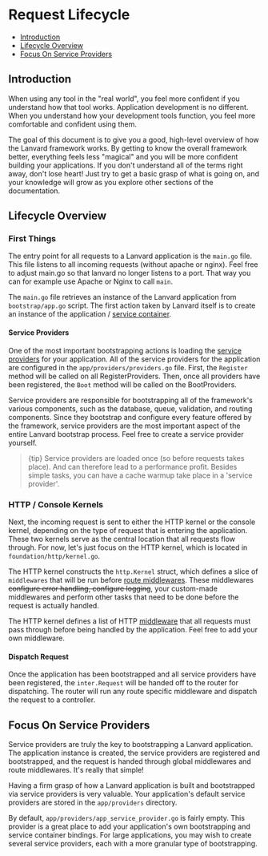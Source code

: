 # Request Lifecycle

- [Introduction](#introduction)
- [Lifecycle Overview](#lifecycle-overview)
- [Focus On Service Providers](#focus-on-service-providers)

<a name="introduction"></a>
## Introduction

When using any tool in the "real world", you feel more confident if you understand how that tool works. Application development is no different. When you understand how your development tools function, you feel more comfortable and confident using them.

The goal of this document is to give you a good, high-level overview of how the Lanvard framework works. By getting to know the overall framework better, everything feels less "magical" and you will be more confident building your applications. If you don't understand all of the terms right away, don't lose heart! Just try to get a basic grasp of what is going on, and your knowledge will grow as you explore other sections of the documentation.

<a name="lifecycle-overview"></a>
## Lifecycle Overview

### First Things

The entry point for all requests to a Lanvard application is the `main.go` file. This file listens to all incoming requests (without apache or nginx). Feel free to adjust main.go so that lanvard no longer listens to a port. That way you can for example use Apache or Nginx to call `main`.

The `main.go` file retrieves an instance of the Lanvard application from `bootstrap/app.go` script. The first action taken by Lanvard itself is to create an instance of the application / [service container](/docs/{{version}}/container).

#### Service Providers

One of the most important bootstrapping actions is loading the [service providers](/docs/{{version}}/providers) for your application. All of the service providers for the application are configured in the `app/providers/providers.go` file. First, the `Register` method will be called on all RegisterProviders. Then, once all providers have been registered, the `Boot` method will be called on the BootProviders. 

Service providers are responsible for bootstrapping all of the framework's various components, such as the database, queue, validation, and routing components. Since they bootstrap and configure every feature offered by the framework, service providers are the most important aspect of the entire Lanvard bootstrap process. Feel free to create a service provider yourself.

> {tip} Service providers are loaded once (so before requests takes place). And can therefore lead to a performance profit. Besides simple tasks, you can have a cache warmup take place in a 'service provider'.

### HTTP / Console Kernels

Next, the incoming request is sent to either the HTTP kernel or the console kernel, depending on the type of request that is entering the application. These two kernels serve as the central location that all requests flow through. For now, let's just focus on the HTTP kernel, which is located in `foundation/http/kernel.go`.

The HTTP kernel constructs the `http.Kernel` struct, which defines a slice of `middlewares` that will be run before [route middlewares](/docs/{{version}}/middleware#assigning-middleware-to-routes). These middlewares ~~configure error handling, configure logging~~, your custom-made middlewares and perform other tasks that need to be done before the request is actually handled.

The HTTP kernel defines a list of HTTP [middleware](/docs/{{version}}/middleware) that all requests must pass through before being handled by the application. Feel free to add your own middleware.

#### Dispatch Request

Once the application has been bootstrapped and all service providers have been registered, the `inter.Request` will be handed off to the router for dispatching. The router will run any route specific middleware and dispatch the request to a controller.

<a name="focus-on-service-providers"></a>
## Focus On Service Providers

Service providers are truly the key to bootstrapping a Lanvard application. The application instance is created, the service providers are registered and bootstrapped, and the request is handed through global middlewares and route middlewares. It's really that simple!

Having a firm grasp of how a Lanvard application is built and bootstrapped via service providers is very valuable. Your application's default service providers are stored in the `app/providers` directory.

By default, `app/providers/app_service_provider.go` is fairly empty. This provider is a great place to add your application's own bootstrapping and service container bindings. For large applications, you may wish to create several service providers, each with a more granular type of bootstrapping.
